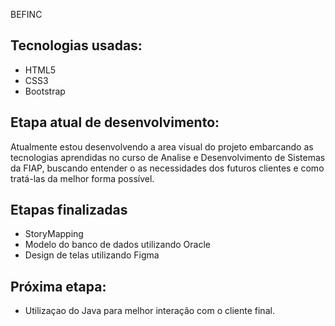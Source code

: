 BEFINC

## Tecnologias usadas:

- HTML5
- CSS3
- Bootstrap

## Etapa atual de desenvolvimento:

Atualmente estou desenvolvendo a area visual do projeto embarcando as tecnologias aprendidas no curso de Analise e Desenvolvimento de Sistemas da FIAP, buscando entender o as necessidades dos futuros clientes e como tratá-las da melhor forma possível.

## Etapas finalizadas

- StoryMapping
- Modelo do banco de dados utilizando Oracle
- Design de telas utilizando Figma

## Próxima etapa:

- Utilizaçao do Java para melhor interação com o cliente final.
